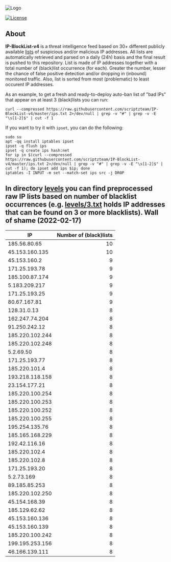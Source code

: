 ![Logo](https://i.imgur.com/PyKLAe7.png)

[![License](https://img.shields.io/badge/license-The_Unlicense-red.svg)](https://unlicense.org/)

About
----

**IP-BlockList-v4** is a threat intelligence feed based on 30+ different publicly available [lists](https://github.com/stamparm/maltrail) of suspicious and/or malicious IP addresses. All lists are automatically retrieved and parsed on a daily (24h) basis and the final result is pushed to this repository. List is made of IP addresses together with a total number of (black)list occurrence (for each). Greater the number, lesser the chance of false positive detection and/or dropping in (inbound) monitored traffic. Also, list is sorted from most (problematic) to least occurent IP addresses.

As an example, to get a fresh and ready-to-deploy auto-ban list of "bad IPs" that appear on at least 3 (black)lists you can run:

```
curl --compressed https://raw.githubusercontent.com/scriptzteam/IP-BlockList-v4/master/ips.txt 2>/dev/null | grep -v "#" | grep -v -E "\s[1-2]$" | cut -f 1
```

If you want to try it with `ipset`, you can do the following:

```
sudo su
apt -qq install iptables ipset
ipset -q flush ips
ipset -q create ips hash:net
for ip in $(curl --compressed https://raw.githubusercontent.com/scriptzteam/IP-BlockList-v4/master/ips.txt 2>/dev/null | grep -v "#" | grep -v -E "\s[1-2]$" | cut -f 1); do ipset add ips $ip; done
iptables -I INPUT -m set --match-set ips src -j DROP
```

In directory [levels](levels) you can find preprocessed raw IP lists based on number of blacklist occurrences (e.g. [levels/3.txt](levels/3.txt) holds IP addresses that can be found on 3 or more blacklists).
Wall of shame (2022-02-17)
----

|IP|Number of (black)lists|
|---|--:|
185.56.80.65|10
45.153.160.135|10
45.153.160.2|9
171.25.193.78|9
185.100.87.174|9
5.183.209.217|9
171.25.193.25|9
80.67.167.81|9
128.31.0.13|8
162.247.74.204|8
91.250.242.12|8
185.220.102.244|8
185.220.102.248|8
5.2.69.50|8
171.25.193.77|8
185.220.101.4|8
193.218.118.158|8
23.154.177.21|8
185.220.100.254|8
185.220.100.253|8
185.220.100.252|8
185.220.100.255|8
195.254.135.76|8
185.165.168.229|8
192.42.116.16|8
185.220.102.4|8
185.220.102.8|8
171.25.193.20|8
5.2.73.169|8
89.185.85.253|8
185.220.102.250|8
45.154.168.39|8
185.129.62.62|8
45.153.160.136|8
45.153.160.139|8
185.220.100.242|8
199.195.253.156|8
46.166.139.111|8
